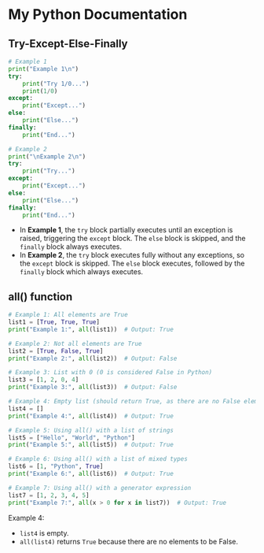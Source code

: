 # My Python Documentation

## Try-Except-Else-Finally

```python
# Example 1
print("Example 1\n")
try:
    print("Try 1/0...")
    print(1/0)
except:
    print("Except...")
else:
    print("Else...")
finally:
    print("End...")

# Example 2
print("\nExample 2\n")
try:
    print("Try...")
except:
    print("Except...")
else:
    print("Else...")
finally:
    print("End...")
```

- In **Example 1**, the `try` block partially executes until an exception is raised, triggering the `except` block. The `else` block is skipped, and the `finally` block always executes.
- In **Example 2**, the `try` block executes fully without any exceptions, so the `except` block is skipped. The `else` block executes, followed by the `finally` block which always executes.

## all() function

```python
# Example 1: All elements are True
list1 = [True, True, True]
print("Example 1:", all(list1))  # Output: True

# Example 2: Not all elements are True
list2 = [True, False, True]
print("Example 2:", all(list2))  # Output: False

# Example 3: List with 0 (0 is considered False in Python)
list3 = [1, 2, 0, 4]
print("Example 3:", all(list3))  # Output: False

# Example 4: Empty list (should return True, as there are no False elements)
list4 = []
print("Example 4:", all(list4))  # Output: True

# Example 5: Using all() with a list of strings
list5 = ["Hello", "World", "Python"]
print("Example 5:", all(list5))  # Output: True

# Example 6: Using all() with a list of mixed types
list6 = [1, "Python", True]
print("Example 6:", all(list6))  # Output: True

# Example 7: Using all() with a generator expression
list7 = [1, 2, 3, 4, 5]
print("Example 7:", all(x > 0 for x in list7))  # Output: True
```

Example 4:

- `list4` is empty.
- `all(list4)` returns `True` because there are no elements to be False.
